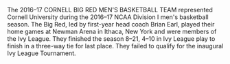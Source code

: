 The 2016–17 CORNELL BIG RED MEN'S BASKETBALL TEAM represented Cornell University during the 2016–17 NCAA Division I men's basketball season. The Big Red, led by first-year head coach Brian Earl, played their home games at Newman Arena in Ithaca, New York and were members of the Ivy League. They finished the season 8–21, 4–10 in Ivy League play to finish in a three-way tie for last place. They failed to qualify for the inaugural Ivy League Tournament.
